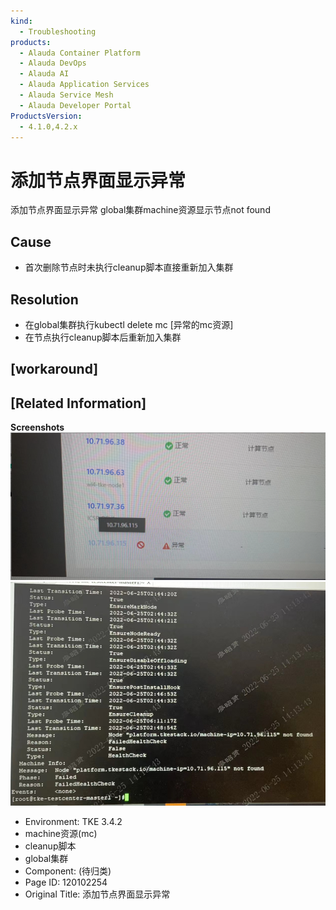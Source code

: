 ```yaml
---
kind:
  - Troubleshooting
products:
  - Alauda Container Platform
  - Alauda DevOps
  - Alauda AI
  - Alauda Application Services
  - Alauda Service Mesh
  - Alauda Developer Portal
ProductsVersion:
  - 4.1.0,4.2.x
---
```

<!-- A type of document that involves encountering a fault, diagnosing it, performing root cause analysis, and providing solutions. -->

# 添加节点界面显示异常

添加节点界面显示异常 global集群machine资源显示节点not found

## Cause
- 首次删除节点时未执行cleanup脚本直接重新加入集群

## Resolution
- 在global集群执行kubectl delete mc [异常的mc资源]
- 在节点执行cleanup脚本后重新加入集群

## [workaround]

## [Related Information]
**Screenshots**
![](assets/tian-jia-jie-dian-jie-mian-xian-shi-yi-chang/image2022-7-13_16-22-40.png)
![](assets/tian-jia-jie-dian-jie-mian-xian-shi-yi-chang/image2022-7-13_16-25-18.png)
- Environment: TKE 3.4.2
- machine资源(mc)
- cleanup脚本
- global集群
- Component: (待归类)
- Page ID: 120102254
- Original Title: 添加节点界面显示异常
